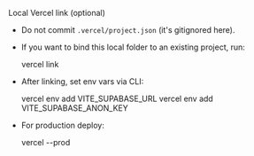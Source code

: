 Local Vercel link (optional)

- Do not commit `.vercel/project.json` (it's gitignored here).
- If you want to bind this local folder to an existing project, run:

  vercel link

- After linking, set env vars via CLI:

  vercel env add VITE_SUPABASE_URL
  vercel env add VITE_SUPABASE_ANON_KEY

- For production deploy:

  vercel --prod
